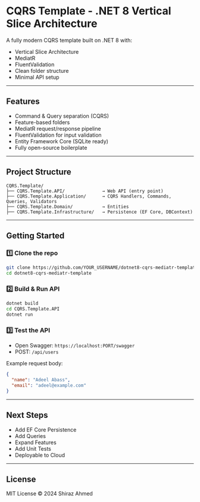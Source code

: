 # CQRS Template - .NET 8 Vertical Slice Architecture

A fully modern CQRS template built on .NET 8 with:

* Vertical Slice Architecture
* MediatR
* FluentValidation
* Clean folder structure
* Minimal API setup

---

## Features

* Command & Query separation (CQRS)
* Feature-based folders
* MediatR request/response pipeline
* FluentValidation for input validation
* Entity Framework Core (SQLite ready)
* Fully open-source boilerplate

---

## Project Structure

```
CQRS.Template/
├── CQRS.Template.API/              → Web API (entry point)
├── CQRS.Template.Application/      → CQRS Handlers, Commands, Queries, Validators
├── CQRS.Template.Domain/           → Entities
├── CQRS.Template.Infrastructure/   → Persistence (EF Core, DBContext)
```

---

## Getting Started

### 1️⃣ Clone the repo

```bash
git clone https://github.com/YOUR_USERNAME/dotnet8-cqrs-mediatr-template.git
cd dotnet8-cqrs-mediatr-template
```

### 2️⃣ Build & Run API

```bash
dotnet build
cd CQRS.Template.API
dotnet run
```

### 3️⃣ Test the API

* Open Swagger: `https://localhost:PORT/swagger`
* POST: `/api/users`

Example request body:

```json
{
  "name": "Adeel Abass",
  "email": "adeel@example.com"
}
```

---

## Next Steps

* Add EF Core Persistence
* Add Queries
* Expand Features
* Add Unit Tests
* Deployable to Cloud

---

## License

MIT License © 2024 Shiraz Ahmed
